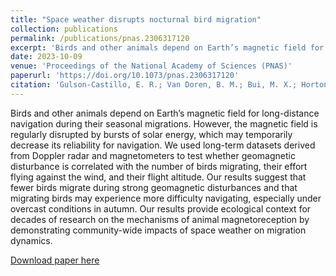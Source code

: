 ```yaml
---
title: "Space weather disrupts nocturnal bird migration"
collection: publications
permalink: /publications/pnas.2306317120
excerpt: 'Birds and other animals depend on Earth’s magnetic field for long-distance navigation during their seasonal migrations. However, the magnetic field is regularly disrupted by bursts of solar energy, which may temporarily decrease its reliability for navigation. We used long-term datasets derived from Doppler radar and magnetometers to test whether geomagnetic disturbance is correlated with the number of birds migrating, their effort flying against the wind, and their flight altitude. Our results suggest that fewer birds migrate during strong geomagnetic disturbances and that migrating birds may experience more difficulty navigating, especially under overcast conditions in autumn. Our results provide ecological context for decades of research on the mechanisms of animal magnetoreception by demonstrating community-wide impacts of space weather on migration dynamics.'
date: 2023-10-09
venue: 'Proceedings of the National Academy of Sciences (PNAS)'
paperurl: 'https://doi.org/10.1073/pnas.2306317120'
citation: 'Gulson-Castillo, E. R.; Van Doren, B. M.; Bui, M. X.; Horton, K. G.; Li, J.; Moldwin, M. B.; Shedden, K.; Welling, D. T.; Winger, B. M. (2023) Space weather disrupts nocturnal bird migration. Proceedings of the National Academy of Sciences. 120(42). https://doi.org/10.1073/pnas.2306317120'
---
```


Birds and other animals depend on Earth’s magnetic field for long-distance navigation during their seasonal migrations. However, the magnetic field is regularly disrupted by bursts of solar energy, which may temporarily decrease its reliability for navigation. We used long-term datasets derived from Doppler radar and magnetometers to test whether geomagnetic disturbance is correlated with the number of birds migrating, their effort flying against the wind, and their flight altitude. Our results suggest that fewer birds migrate during strong geomagnetic disturbances and that migrating birds may experience more difficulty navigating, especially under overcast conditions in autumn. Our results provide ecological context for decades of research on the mechanisms of animal magnetoreception by demonstrating community-wide impacts of space weather on migration dynamics.

[Download paper here](http://michellexbui.github.io/files/PNAS.2306317120.pdf)

